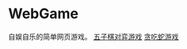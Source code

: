 # WebGame
自娱自乐的简单网页游戏。
[五子棋对弈游戏](https://hq-2019.github.io/WebGame/gomoku/index)
[贪吃蛇游戏](https://hq-2019.github.io/WebGame/snake/index)

